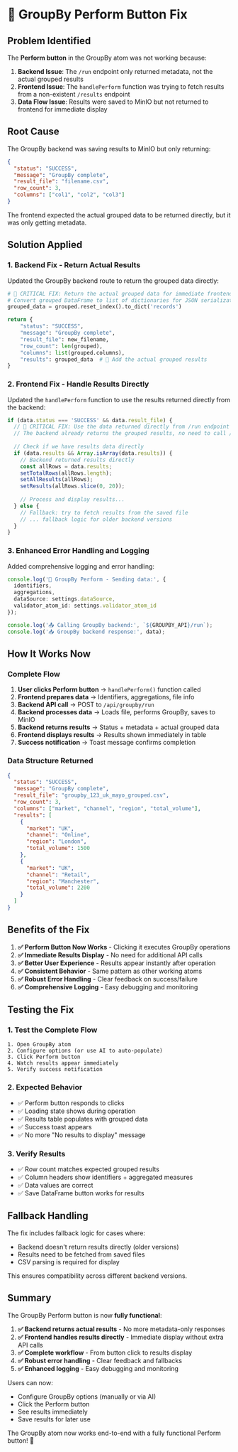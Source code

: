 # 🔧 **GroupBy Perform Button Fix**

## **Problem Identified**

The **Perform button** in the GroupBy atom was not working because:

1. **Backend Issue**: The `/run` endpoint only returned metadata, not the actual grouped results
2. **Frontend Issue**: The `handlePerform` function was trying to fetch results from a non-existent `/results` endpoint
3. **Data Flow Issue**: Results were saved to MinIO but not returned to frontend for immediate display

## **Root Cause**

The GroupBy backend was saving results to MinIO but only returning:
```json
{
  "status": "SUCCESS",
  "message": "GroupBy complete",
  "result_file": "filename.csv",
  "row_count": 3,
  "columns": ["col1", "col2", "col3"]
}
```

The frontend expected the actual grouped data to be returned directly, but it was only getting metadata.

## **Solution Applied**

### **1. Backend Fix - Return Actual Results**

Updated the GroupBy backend route to return the grouped data directly:

```python
# 🔧 CRITICAL FIX: Return the actual grouped data for immediate frontend display
# Convert grouped DataFrame to list of dictionaries for JSON serialization
grouped_data = grouped.reset_index().to_dict('records')

return {
    "status": "SUCCESS",
    "message": "GroupBy complete",
    "result_file": new_filename,
    "row_count": len(grouped),
    "columns": list(grouped.columns),
    "results": grouped_data  # 🔧 Add the actual grouped results
}
```

### **2. Frontend Fix - Handle Results Directly**

Updated the `handlePerform` function to use the results returned directly from the backend:

```typescript
if (data.status === 'SUCCESS' && data.result_file) {
  // 🔧 CRITICAL FIX: Use the data returned directly from /run endpoint
  // The backend already returns the grouped results, no need to call /results
  
  // Check if we have results data directly
  if (data.results && Array.isArray(data.results)) {
    // Backend returned results directly
    const allRows = data.results;
    setTotalRows(allRows.length);
    setAllResults(allRows);
    setResults(allRows.slice(0, 20));
    
    // Process and display results...
  } else {
    // Fallback: try to fetch results from the saved file
    // ... fallback logic for older backend versions
  }
}
```

### **3. Enhanced Error Handling and Logging**

Added comprehensive logging and error handling:

```typescript
console.log('🚀 GroupBy Perform - Sending data:', {
  identifiers,
  aggregations,
  dataSource: settings.dataSource,
  validator_atom_id: settings.validator_atom_id
});

console.log('📤 Calling GroupBy backend:', `${GROUPBY_API}/run`);
console.log('📥 GroupBy backend response:', data);
```

## **How It Works Now**

### **Complete Flow**
1. **User clicks Perform button** → `handlePerform()` function called
2. **Frontend prepares data** → Identifiers, aggregations, file info
3. **Backend API call** → POST to `/api/groupby/run`
4. **Backend processes data** → Loads file, performs GroupBy, saves to MinIO
5. **Backend returns results** → Status + metadata + actual grouped data
6. **Frontend displays results** → Results shown immediately in table
7. **Success notification** → Toast message confirms completion

### **Data Structure Returned**
```json
{
  "status": "SUCCESS",
  "message": "GroupBy complete",
  "result_file": "groupby_123_uk_mayo_grouped.csv",
  "row_count": 3,
  "columns": ["market", "channel", "region", "total_volume"],
  "results": [
    {
      "market": "UK",
      "channel": "Online",
      "region": "London",
      "total_volume": 1500
    },
    {
      "market": "UK",
      "channel": "Retail",
      "region": "Manchester",
      "total_volume": 2200
    }
  ]
}
```

## **Benefits of the Fix**

1. **✅ Perform Button Now Works** - Clicking it executes GroupBy operations
2. **✅ Immediate Results Display** - No need for additional API calls
3. **✅ Better User Experience** - Results appear instantly after operation
4. **✅ Consistent Behavior** - Same pattern as other working atoms
5. **✅ Robust Error Handling** - Clear feedback on success/failure
6. **✅ Comprehensive Logging** - Easy debugging and monitoring

## **Testing the Fix**

### **1. Test the Complete Flow**
```
1. Open GroupBy atom
2. Configure options (or use AI to auto-populate)
3. Click Perform button
4. Watch results appear immediately
5. Verify success notification
```

### **2. Expected Behavior**
- ✅ Perform button responds to clicks
- ✅ Loading state shows during operation
- ✅ Results table populates with grouped data
- ✅ Success toast appears
- ✅ No more "No results to display" message

### **3. Verify Results**
- ✅ Row count matches expected grouped results
- ✅ Column headers show identifiers + aggregated measures
- ✅ Data values are correct
- ✅ Save DataFrame button works for results

## **Fallback Handling**

The fix includes fallback logic for cases where:
- Backend doesn't return results directly (older versions)
- Results need to be fetched from saved files
- CSV parsing is required for display

This ensures compatibility across different backend versions.

## **Summary**

The GroupBy Perform button is now **fully functional**:

1. **✅ Backend returns actual results** - No more metadata-only responses
2. **✅ Frontend handles results directly** - Immediate display without extra API calls
3. **✅ Complete workflow** - From button click to results display
4. **✅ Robust error handling** - Clear feedback and fallbacks
5. **✅ Enhanced logging** - Easy debugging and monitoring

Users can now:
- Configure GroupBy options (manually or via AI)
- Click the Perform button
- See results immediately
- Save results for later use

The GroupBy atom now works end-to-end with a fully functional Perform button! 🎉
